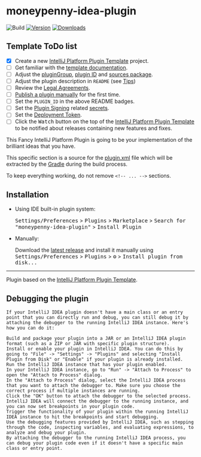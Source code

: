 # moneypenny-idea-plugin

![Build](https://github.com/sloppylopez/moneypenny-idea-plugin/workflows/Build/badge.svg)
[![Version](https://img.shields.io/jetbrains/plugin/v/PLUGIN_ID.svg)](https://plugins.jetbrains.com/plugin/PLUGIN_ID)
[![Downloads](https://img.shields.io/jetbrains/plugin/d/PLUGIN_ID.svg)](https://plugins.jetbrains.com/plugin/PLUGIN_ID)

## Template ToDo list
- [x] Create a new [IntelliJ Platform Plugin Template][template] project.
- [ ] Get familiar with the [template documentation][template].
- [ ] Adjust the [pluginGroup](./gradle.properties), [plugin ID](./src/main/resources/META-INF/plugin.xml) and [sources package](./src/main/kotlin).
- [ ] Adjust the plugin description in `README` (see [Tips][docs:plugin-description])
- [ ] Review the [Legal Agreements](https://plugins.jetbrains.com/docs/marketplace/legal-agreements.html?from=IJPluginTemplate).
- [ ] [Publish a plugin manually](https://plugins.jetbrains.com/docs/intellij/publishing-plugin.html?from=IJPluginTemplate) for the first time.
- [ ] Set the `PLUGIN_ID` in the above README badges.
- [ ] Set the [Plugin Signing](https://plugins.jetbrains.com/docs/intellij/plugin-signing.html?from=IJPluginTemplate) related [secrets](https://github.com/JetBrains/intellij-platform-plugin-template#environment-variables).
- [ ] Set the [Deployment Token](https://plugins.jetbrains.com/docs/marketplace/plugin-upload.html?from=IJPluginTemplate).
- [ ] Click the <kbd>Watch</kbd> button on the top of the [IntelliJ Platform Plugin Template][template] to be notified about releases containing new features and fixes.

<!-- Plugin description -->
This Fancy IntelliJ Platform Plugin is going to be your implementation of the brilliant ideas that you have.

This specific section is a source for the [plugin.xml](/src/main/resources/META-INF/plugin.xml) file which will be extracted by the [Gradle](/build.gradle.kts) during the build process.

To keep everything working, do not remove `<!-- ... -->` sections. 
<!-- Plugin description end -->

## Installation

- Using IDE built-in plugin system:
  
  <kbd>Settings/Preferences</kbd> > <kbd>Plugins</kbd> > <kbd>Marketplace</kbd> > <kbd>Search for "moneypenny-idea-plugin"</kbd> >
  <kbd>Install Plugin</kbd>
  
- Manually:

  Download the [latest release](https://github.com/sloppylopez/moneypenny-idea-plugin/releases/latest) and install it manually using
  <kbd>Settings/Preferences</kbd> > <kbd>Plugins</kbd> > <kbd>⚙️</kbd> > <kbd>Install plugin from disk...</kbd>


---
Plugin based on the [IntelliJ Platform Plugin Template][template].

[template]: https://github.com/JetBrains/intellij-platform-plugin-template
[docs:plugin-description]: https://plugins.jetbrains.com/docs/intellij/plugin-user-experience.html#plugin-description-and-presentation

## Debugging the plugin

    If your IntelliJ IDEA plugin doesn't have a main class or an entry point that you can directly run and debug, you can still debug it by attaching the debugger to the running IntelliJ IDEA instance. Here's how you can do it:
    
    Build and package your plugin into a JAR or an IntelliJ IDEA plugin format (such as a ZIP or JAR with specific plugin structure).
    Install or enable your plugin in IntelliJ IDEA. You can do this by going to "File" -> "Settings" -> "Plugins" and selecting "Install Plugin from Disk" or "Enable" if your plugin is already installed.
    Run the IntelliJ IDEA instance that has your plugin enabled.
    In your IntelliJ IDEA instance, go to "Run" -> "Attach to Process" to open the "Attach to Process" dialog.
    In the "Attach to Process" dialog, select the IntelliJ IDEA process that you want to attach the debugger to. Make sure you choose the correct process if multiple instances are running.
    Click the "OK" button to attach the debugger to the selected process.
    IntelliJ IDEA will connect the debugger to the running instance, and you can now set breakpoints in your plugin code.
    Trigger the functionality of your plugin within the running IntelliJ IDEA instance to hit the breakpoints and start debugging.
    Use the debugging features provided by IntelliJ IDEA, such as stepping through the code, inspecting variables, and evaluating expressions, to analyze and debug your plugin.
    By attaching the debugger to the running IntelliJ IDEA process, you can debug your plugin code even if it doesn't have a specific main class or entry point.